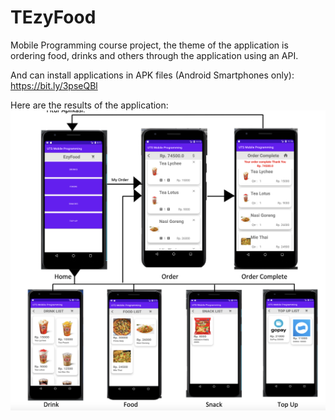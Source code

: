 # TEzyFood
Mobile Programming course project, the theme of the application is ordering food, drinks and others through the application using an API.

And can install applications in APK files (Android Smartphones only):
https://bit.ly/3pseQBl

Here are the results of the application:
![Image of Quiz Tokoh Dunia](https://github.com/hafizelfiawedoputra/EzyFood/blob/main/Screen%20Shot%202021-11-29%20at%2019.18.11.png)

